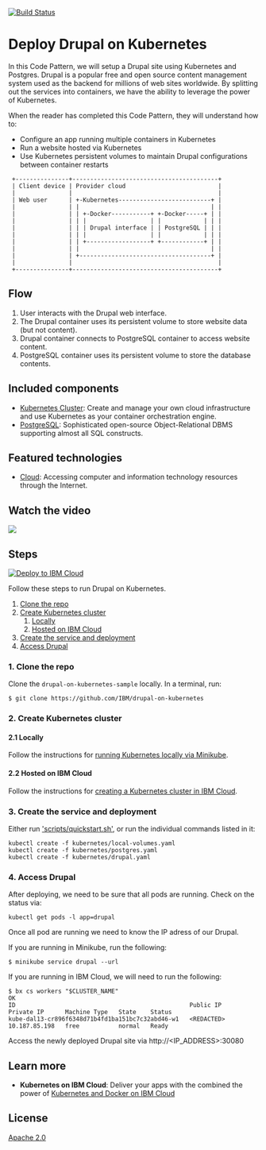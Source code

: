 [![Build Status](https://travis-ci.org/IBM/drupal-on-kubernetes-sample.svg?branch=master)](https://travis-ci.org/IBM/drupal-on-kubernetes-sample)

# Deploy Drupal on Kubernetes

In this Code Pattern, we will setup a Drupal site using Kubernetes and Postgres. Drupal is a popular free and open source content management system used as the backend for millions of web sites worldwide. By splitting out the services into containers, we have the ability to leverage the power of Kubernetes.

When the reader has completed this Code Pattern, they will understand how to:

* Configure an app running multiple containers in Kubernetes
* Run a website hosted via Kubernetes
* Use Kubernetes persistent volumes to maintain Drupal configurations between container restarts

```
 +---------------+-----------------------------------------+
 | Client device | Provider cloud                          |
 |               |                                         |
 | Web user      | +-Kubernetes--------------------------+ |
 |               | |                                     | |
 |               | | +-Docker-----------+ +-Docker-----+ | |
 |               | | |                  | |            | | |
 |               | | | Drupal interface | | PostgreSQL | | |
 |               | | |                  | |            | | |
 |               | | +------------------+ +------------+ | |
 |               | |                                     | |
 |               | +-------------------------------------+ |
 |               |                                         |
 +---------------+-----------------------------------------+
```

## Flow

1. User interacts with the Drupal web interface.
2. The Drupal container uses its persistent volume to store website data (but not content).
3. Drupal container connects to PostgreSQL container to access website content.
4. PostgreSQL container uses its persistent volume to store the database contents.

## Included components

* [Kubernetes Cluster](https://console.bluemix.net/docs/containers/container_index.html): Create and manage your own cloud infrastructure and use Kubernetes as your container orchestration engine.
* [PostgreSQL](https://www.postgresql.org/): Sophisticated open-source Object-Relational DBMS supporting almost all SQL constructs.

## Featured technologies

* [Cloud](https://www.ibm.com/developerworks/learn/cloud/): Accessing computer and information technology resources through the Internet.

## Watch the video

[![](http://img.youtube.com/vi/fQY8q6CjU68/0.jpg)](https://youtu.be/fQY8q6CjU68)

## Steps

[![Deploy to IBM Cloud](https://bluemix.net/deploy/button.png)](https://bluemix.net/deploy?repository=https://github.com/IBM/drupal-on-kubernetes-sample)

Follow these steps to run Drupal on Kubernetes.

1. [Clone the repo](#1-clone-the-repo)
2. [Create Kubernetes cluster](#2-create-the-kubernetes-cluster)
   1. [Locally](#2.1-locally)
   2. [Hosted on IBM Cloud](#2.2-hosted-on-ibm-cloud)
3. [Create the service and deployment](#3-create-the-service-and-deployment)
4. [Access Drupal](#4-access-drupal)

### 1. Clone the repo

Clone the `drupal-on-kubernetes-sample` locally. In a terminal, run:

```
$ git clone https://github.com/IBM/drupal-on-kubernetes
```

### 2. Create Kubernetes cluster

#### 2.1 Locally

Follow the instructions for [running Kubernetes locally via Minikube](https://kubernetes.io/docs/getting-started-guides/minikube/).

#### 2.2 Hosted on IBM Cloud
Follow the instructions for [creating a Kubernetes cluster in IBM Cloud](https://console.bluemix.net/docs/containers/container_index.html#clusters).

### 3. Create the service and deployment

Either run ['scripts/quickstart.sh'](scripts/quickstart.sh), or run the individual commands listed in it:

```shell
kubectl create -f kubernetes/local-volumes.yaml
kubectl create -f kubernetes/postgres.yaml
kubectl create -f kubernetes/drupal.yaml
```

### 4. Access Drupal

After deploying, we need to be sure that all pods are running. Check on the status via:

```shell
kubectl get pods -l app=drupal
```

Once all pod are running we need to know the IP adress of our Drupal.

If you are running in Minikube, run the following:

```shell
$ minikube service drupal --url
```

If you are running in IBM Cloud, we will need to run the following:

```shell
$ bx cs workers "$CLUSTER_NAME"
OK
ID                                                 Public IP        Private IP      Machine Type   State    Status
kube-dal13-cr896f6348d71b4fd1ba151bc7c32abd46-w1   <REDACTED>       10.187.85.198   free           normal   Ready
```

Access the newly deployed Drupal site via http://<IP_ADDRESS>:30080

## Learn more

* **Kubernetes on IBM Cloud**: Deliver your apps with the combined the power of [Kubernetes and Docker on IBM Cloud](https://www.ibm.com/cloud-computing/bluemix/containers)

## License
[Apache 2.0](LICENSE)
